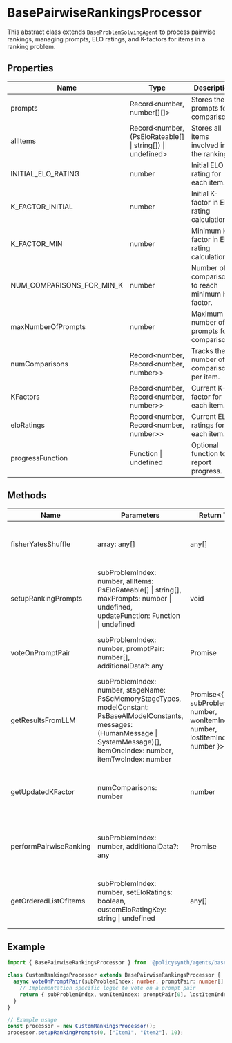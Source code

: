 # BasePairwiseRankingsProcessor

This abstract class extends `BaseProblemSolvingAgent` to process pairwise rankings, managing prompts, ELO ratings, and K-factors for items in a ranking problem.

## Properties

| Name                          | Type                                             | Description                                       |
|-------------------------------|--------------------------------------------------|---------------------------------------------------|
| prompts                       | Record<number, number[][]>                       | Stores the prompts for comparisons.               |
| allItems                      | Record<number, (PsEloRateable[] \| string[]) \| undefined> | Stores all items involved in the ranking.        |
| INITIAL_ELO_RATING            | number                                           | Initial ELO rating for each item.                 |
| K_FACTOR_INITIAL              | number                                           | Initial K-factor in ELO rating calculation.       |
| K_FACTOR_MIN                  | number                                           | Minimum K-factor in ELO rating calculation.       |
| NUM_COMPARISONS_FOR_MIN_K     | number                                           | Number of comparisons to reach minimum K-factor.  |
| maxNumberOfPrompts            | number                                           | Maximum number of prompts for comparisons.        |
| numComparisons                | Record<number, Record<number, number>>           | Tracks the number of comparisons per item.        |
| KFactors                      | Record<number, Record<number, number>>           | Current K-factor for each item.                   |
| eloRatings                    | Record<number, Record<number, number>>           | Current ELO ratings for each item.                |
| progressFunction              | Function \| undefined                            | Optional function to report progress.             |

## Methods

| Name                    | Parameters                                                                 | Return Type                             | Description                                                                 |
|-------------------------|----------------------------------------------------------------------------|-----------------------------------------|-----------------------------------------------------------------------------|
| fisherYatesShuffle      | array: any[]                                                               | any[]                                   | Shuffles an array using the Fisher-Yates algorithm.                         |
| setupRankingPrompts     | subProblemIndex: number, allItems: PsEloRateable[] \| string[], maxPrompts: number \| undefined, updateFunction: Function \| undefined | void                                    | Sets up the ranking prompts for a given sub-problem.                        |
| voteOnPromptPair        | subProblemIndex: number, promptPair: number[], additionalData?: any        | Promise<PsPairWiseVoteResults>     | Abstract method to process a vote on a prompt pair.                         |
| getResultsFromLLM       | subProblemIndex: number, stageName: PsScMemoryStageTypes, modelConstant: PsBaseAIModelConstants, messages: (HumanMessage \| SystemMessage)[], itemOneIndex: number, itemTwoIndex: number | Promise<{ subProblemIndex: number, wonItemIndex: number, lostItemIndex: number }> | Gets results from a language model for a given prompt pair.                 |
| getUpdatedKFactor       | numComparisons: number                                                      | number                                  | Calculates the updated K-factor based on the number of comparisons.         |
| performPairwiseRanking  | subProblemIndex: number, additionalData?: any                               | Promise<void>                           | Performs the pairwise ranking process for a given sub-problem.              |
| getOrderedListOfItems   | subProblemIndex: number, setEloRatings: boolean, customEloRatingKey: string \| undefined | any[]                                   | Returns the ordered list of items based on their ELO ratings.               |

## Example

```typescript
import { BasePairwiseRankingsProcessor } from '@policysynth/agents/basePairwiseRanking.js';

class CustomRankingsProcessor extends BasePairwiseRankingsProcessor {
  async voteOnPromptPair(subProblemIndex: number, promptPair: number[], additionalData?: any): Promise<PsPairWiseVoteResults> {
    // Implementation specific logic to vote on a prompt pair
    return { subProblemIndex, wonItemIndex: promptPair[0], lostItemIndex: promptPair[1] };
  }
}

// Example usage
const processor = new CustomRankingsProcessor();
processor.setupRankingPrompts(0, ["Item1", "Item2"], 10);
```
